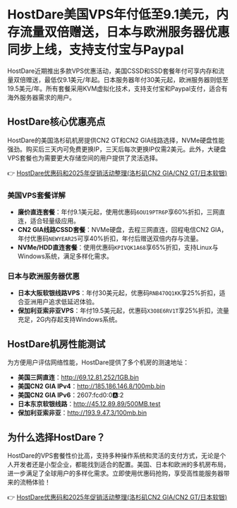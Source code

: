 # HostDare美国VPS年付低至9.1美元，内存流量双倍赠送，日本与欧洲服务器优惠同步上线，支持支付宝与Paypal

HostDare近期推出多款VPS优惠活动，美国CSSD和SSD套餐年付可享内存和流量双倍赠送，最低仅9.1美元/年起。日本服务器年付30美元起，欧洲服务器则低至19.5美元/年。所有套餐采用KVM虚拟化技术，支持支付宝和Paypal支付，适合有海外服务器需求的用户。

## HostDare核心优惠亮点

HostDare的美国洛杉矶机房提供CN2 GT和CN2 GIA线路选择，NVMe硬盘性能强劲。购买后三天内可免费更换IP，三天后每次更换IP仅需2美元。此外，大硬盘VPS套餐也为需要更大存储空间的用户提供了灵活选择。

👉 [HostDare优惠码和2025年促销活动整理(洛杉矶CN2 GIA/CN2 GT/日本软银)](https://bit.ly/hostdare)

### 美国VPS套餐详解

- **廉价直连套餐**：年付9.1美元起，使用优惠码`6OU19PTR6P`享60%折扣，三网直连，适合轻量级应用。
- **CN2 GIA线路CSSD套餐**：NVMe硬盘，去程三网直连，回程电信CN2 GIA，年付优惠码`NEWYEAR25`可享40%折扣，年付后赠送双倍内存与流量。
- **NVMe/HDD直连套餐**：使用优惠码`KPIVQK1A68`享65%折扣，支持Linux与Windows系统，满足多样化需求。

### 日本与欧洲服务器优惠

- **日本大阪软银线路VPS**：年付30美元起，优惠码`RNB47OQ1KK`享25%折扣，适合亚洲用户追求低延迟体验。
- **保加利亚索非亚VPS**：年付19.5美元起，优惠码`X3O8E6RV1T`享25%折扣，流量充足，2G内存起支持Windows系统。

## HostDare机房性能测试

为方便用户评估网络性能，HostDare提供了多个机房的测速地址：

- **美国三网直连**：http://69.12.81.252/1GB.bin  
- **美国CN2 GIA IPv4**：http://185.186.146.8/100mb.bin  
- **美国CN2 GIA IPv6**：2607:fcd0:0:a::2  
- **日本东京软银线路**：http://45.12.89.89/500MB.test  
- **保加利亚索非亚**：http://193.9.47.3/100mb.bin  

## 为什么选择HostDare？

HostDare的VPS套餐性价比高，支持多种操作系统和灵活的支付方式，无论是个人开发者还是小型企业，都能找到适合的配置。美国、日本和欧洲的多机房布局，进一步满足了全球用户的多样化需求。立即使用优惠码抢购，享受高性能服务器带来的流畅体验！

👉 [HostDare优惠码和2025年促销活动整理(洛杉矶CN2 GIA/CN2 GT/日本软银)](https://bit.ly/hostdare)